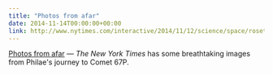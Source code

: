 ```yaml
---
title: "Photos from afar"
date: 2014-11-14T00:00:00+00:00
link: http://www.nytimes.com/interactive/2014/11/12/science/space/rosetta-philae-comet-landing.html
---
```

[Photos from afar](http://www.nytimes.com/interactive/2014/11/12/science/space/rosetta-philae-comet-landing.html) &mdash; 
 _The New York Times_ has some breathtaking images from Philae's journey to Comet 67P.
